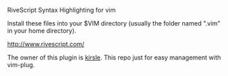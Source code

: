 RiveScript Syntax Highlighting for vim

Install these files into your $VIM directory (usually the folder named ".vim"
in your home directory).

http://www.rivescript.com/

The owner of this plugin is [kirsle](https://github.com/kirsle). This repo just for easy management with vim-plug.
